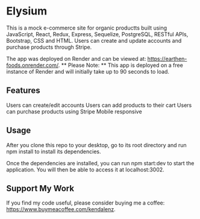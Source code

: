 # Elysium

This is a mock e-commerce site for organic productts built using JavaScript, React, Redux, Express, Sequelize, PostgreSQL, RESTful APIs, Bootstrap, CSS and HTML. Users can create and update accounts and purchase products through Stripe.

The app was deployed on Render and can be viewed at: https://earthen-foods.onrender.com/. ** Please Note: ** This app is deployed on a free instance of Render and will initially take up to 90 seconds to load. 

## Features
Users can create/edit accounts
Users can add products to their cart
Users can purchase products using Stripe
Mobile responsive

## Usage
After you clone this repo to your desktop, go to its root directory and run npm install to install its dependencies.

Once the dependencies are installed, you can run npm start:dev to start the application. You will then be able to access it at localhost:3002.

## Support My Work

If you find my code useful, please consider buying me a coffee: https://www.buymeacoffee.com/kendalenz. 
